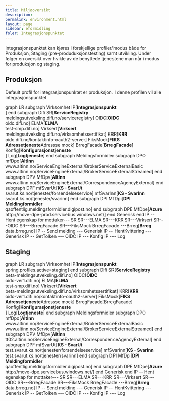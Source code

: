 ```yaml
---
title: Miljøoversikt
description: 
permalink: environment.html
layout: page
sidebar: eformidling
foler: Integrasjonspunktet
---
```


Integrasjonspunktet kan kjøres i forskjellige profiler/modus både for Produksjon, Staging (pre-produduksjonstesting) samt utvikling. Under følger en oversikt over hvikle av de benyttede tjenestene man når i modus for produksjon og staging.


## Produksjon

Default profil for integrasjonspunktet er produksjon. I denne profilen vil alle integrasjonspunktet 

<div class="mermaid">
graph LR 
    subgraph Virksomhet
        IP[<b>Integrasjonspunkt</b><br>]
    end
    subgraph Difi
        SR[<b>ServiceRegistry</b><br>meldingsutveksling.difi.no/serviceregistry]
        OIDC[<b>OIDC</b><br>oidc.difi.no]
        ELMA[<b>ELMA</b><br>test-smp.difi.no] 
        Virksert[<b>Virksert</b><br>meldingsutveksling.difi.no/virksomhetssertifikat] 
        KRR[<b>KRR</b><br>oidc.difi.no/kontaktinfo-oauth2-server] 
        FiksMock[<b>FIKS Adressetjeneste</b>Adressse mock]
        BrregFacade[<b>BrregFacade</b>]
        Konfig[<b>Konfigurasjonstjeneste</b><br>]
        Log[<b>Logtjeneste</b>]
    end
    subgraph Meldingsformidler
        subgraph DPO
        mfDpo[<b>AltInn</b><br>www.altinn.no/ServiceEngineExternal/BrokerServiceExternalBasic<br>www.altinn.no/ServiceEngineExternal/BrokerServiceExternalStreamed]
        end   
        subgraph DPV
        MfDpv[<b>AltInn</b><br>www.altinn.no/ServiceEngineExternal/CorrespondenceAgencyExternal]
        end
        subgraph DPF
        mfSvarUt[<b>KS - SvarUt</b><br>svarut.ks.no/tjenester/forsendelseservice]
        mfSvarInn[<b>KS - SvarInn</b><br>svarut.ks.no/tjenester/svarinn]
        end
        subgraph DPI
        MfDpi[<b>DPI Meldingformidler</b> <br>qaoffentlig.meldingsformidler.digipost.no]
        end
        subgraph DPE
        MfDpe[<b>Azure</b><br>http://move-dpe-prod.servicebus.windows.net/]
        end
        Generisk 
    end
    IP -- Hent egenskap for mottaker--- SR
    SR---ELMA
    SR---KRR
    SR---Virksert
    SR---OIDC
    SR---BrregFacade
    SR---FiksMock
    BrregFacade ---Brreg[<b>Brreg</b><br>data.brreg.no]
    IP -- Send melding --- Generisk 
    IP -- HentKvittering --- Generisk 
    IP -- GetTolken --- OIDC
    IP --- Konfig
    IP --- Log
</div>

## Staging


<div class="mermaid">
graph LR 
    subgraph Virksomhet
        IP[<b>Integrasjonspunkt</b><br>spring.profiles.active=staging]
    end
    subgraph Difi
        SR[<b>ServiceRegistry</b><br>beta-meldingsutveksling.difi.no]
        OIDC[<b>OIDC</b><br>oidc-ver1.difi.no]
        ELMA[<b>ELMA</b><br>test-smp.difi.no] 
        Virksert[<b>Virksert</b><br>beta-meldingsutveksling.difi.no/virksomhetssertifikat] 
        KRR[<b>KRR</b><br>oidc-ver1.difi.no/kontaktinfo-oauth2-server] 
        FiksMock[<b>FIKS Adressetjeneste</b>Adressse mock]
        BrregFacade[BrregFacade]
        Konfig[<b>Konfigurasjonstjeneste</b><br>]
        Log[<b>Logtjeneste</b>]
    end
    subgraph Meldingsformidler
        subgraph DPO
        mfDpo[<b>AltInn</b><br>www.altinn.no/ServiceEngineExternal/BrokerServiceExternalBasic<br>www.altinn.no/ServiceEngineExternal/BrokerServiceExternalStreamed]
        end   
        subgraph DPV
        MfDpv[<b>AltInn</b><br>tt02.altinn.no/ServiceEngineExternal/CorrespondenceAgencyExternal]
        end
        subgraph DPF
        mfSvarUt[<b>KS - SvarUt</b><br>test.svarut.ks.no/tjenester/forsendelseservice]
        mfSvarInn[<b>KS - SvarInn</b><br>test.svarut.ks.no/tjenester/svarinn]
        end
        subgraph DPI
        MfDpi[<b>DPI Meldingformidler</b> <br>qaoffentlig.meldingsformidler.digipost.no]
        end
        subgraph DPE
        MfDpe[<b>Azure</b><br>http://move-dpe.servicebus.windows.net/]
        end
        Generisk 
    end
    IP -- Hent egenskap for mottaker--- SR
    SR---ELMA
    SR---KRR
    SR---Virksert
    SR---OIDC
    SR---BrregFacade
    SR---FiksMock
    BrregFacade ---Brreg[<b>Brreg</b><br>data.brreg.no]
    IP -- Send melding --- Generisk 
    IP -- HentKvittering --- Generisk 
    IP -- GetTolken --- OIDC
    IP --- Konfig
    IP --- Log

</div>

